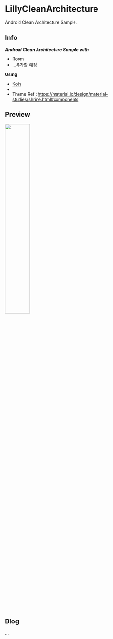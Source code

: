 # LillyCleanArchitecture
Android Clean Architecture Sample.

## Info

***Android Clean Architecture Sample with***
- Room
- ...추가할 예정

 **Using**
  - [Koin](https://github.com/InsertKoinIO/koin)
  - 
  - Theme Ref : https://material.io/design/material-studies/shrine.html#components


## Preview

<img src = "https://github.com/DDANGEUN/LillyCleanArchitecture/blob/main/LillyCleanArchitecture.gif" width="40%">

　  

## Blog
...
